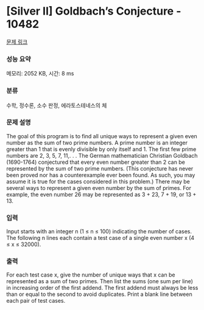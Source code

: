 # [Silver II] Goldbach’s Conjecture - 10482 

[문제 링크](https://www.acmicpc.net/problem/10482) 

### 성능 요약

메모리: 2052 KB, 시간: 8 ms

### 분류

수학, 정수론, 소수 판정, 에라토스테네스의 체

### 문제 설명

<p>The goal of this program is to find all unique ways to represent a given even number as the sum of two prime numbers. A prime number is an integer greater than 1 that is evenly divisible by only itself and 1. The first few prime numbers are 2, 3, 5, 7, 11,. . . The German mathematician Christian Goldbach (1690-1764) conjectured that every even number greater than 2 can be represented by the sum of two prime numbers. (This conjecture has never been proved nor has a counterexample ever been found. As such, you may assume it is true for the cases considered in this problem.) There may be several ways to represent a given even number by the sum of primes. For example, the even number 26 may be represented as 3 + 23, 7 + 19, or 13 + 13.</p>

### 입력 

 <p>Input starts with an integer n (1 ≤ n ≤ 100) indicating the number of cases. The following n lines each contain a test case of a single even number x (4 ≤ x ≤ 32000).</p>

### 출력 

 <p>For each test case x, give the number of unique ways that x can be represented as a sum of two primes. Then list the sums (one sum per line) in increasing order of the first addend. The first addend must always be less than or equal to the second to avoid duplicates. Print a blank line between each pair of test cases.</p>

